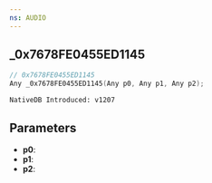 ```yaml
---
ns: AUDIO
---
```

## _0x7678FE0455ED1145

```c
// 0x7678FE0455ED1145
Any _0x7678FE0455ED1145(Any p0, Any p1, Any p2);
```

```
NativeDB Introduced: v1207
```

## Parameters
* **p0**:
* **p1**:
* **p2**:
